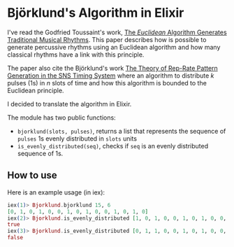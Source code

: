# Björklund's Algorithm in Elixir

I've read the Godfried Toussaint's work, [The _Euclidean_ Algorithm Generates Traditional Musical Rhythms](http://cgm.cs.mcgill.ca/~godfried/publications/banff.pdf). This paper describes how is possible to generate percussive rhythms using an Euclidean algorithm and how many classical rhythms have a link with this principle. 

The paper also cite the Björklund's work [The Theory of Rep-Rate Pattern Generation in the SNS Timing System](https://pdfs.semanticscholar.org/c652/d0a32895afc5d50b6527447824c31a553659.pdf) where an algorithm to distribute _k_ pulses (1s) in _n_ slots of time and how this algorithm is bounded to the Euclidean principle. 

I decided to translate the algorithm in Elixir.

The module has two public functions:

- `bjorklund(slots, pulses)`, returns a list that represents the sequence of `pulses` 1s evenly distributed in `slots` units
- `is_evenly_distributed(seq)`, checks if `seq` is an evenly distributed sequence of 1s.

## How to use

Here is an example usage (in iex):

```elixir
iex(1)> Bjorklund.bjorklund 15, 6                                             
[0, 1, 0, 1, 0, 0, 1, 0, 1, 0, 0, 1, 0, 1, 0]
iex(2)> Bjorklund.is_evenly_distributed [1, 0, 1, 0, 0, 1, 0, 1, 0, 0, 1, 0, 1, 0, 0] 
true
iex(3)> Bjorklund.is_evenly_distributed [0, 1, 1, 0, 0, 1, 0, 1, 0, 0, 1, 0, 1, 0, 0] 
false
```
